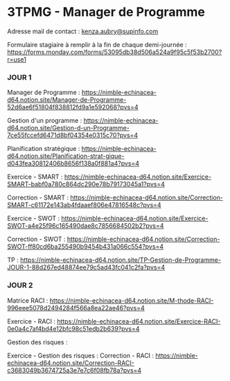 # 3TPMG - Manager de Programme

Adresse mail de contact : kenza.aubry@supinfo.com

Formulaire stagiaire à remplir à la fin de chaque demi-journée : https://forms.monday.com/forms/53095db38d506a524a9f95c5f53b2700?r=use1

### JOUR 1

Manager de Programme : https://nimble-echinacea-d64.notion.site/Manager-de-Programme-52d6ae6f51804f838812fd9a1e592068?pvs=4

Gestion d'un programme : https://nimble-echinacea-d64.notion.site/Gestion-d-un-Programme-7ce55fccefd6471d8bf04354e0315c70?pvs=4

Planification stratégique : https://nimble-echinacea-d64.notion.site/Planification-strat-gique-d043fea30812406b8656f138a0f881a4?pvs=4

Exercice - SMART : https://nimble-echinacea-d64.notion.site/Exercice-SMART-babf0a780c864dc290e78b79173045a1?pvs=4

Correction - SMART : https://nimble-echinacea-d64.notion.site/Correction-SMART-c61172e143ab4fdaaef806e47816548c?pvs=4

Exercice - SWOT : https://nimble-echinacea-d64.notion.site/Exercice-SWOT-a4e25f96c165490dae8c7856684502b2?pvs=4

Correction - SWOT : https://nimble-echinacea-d64.notion.site/Correction-SWOT-ff80cd6ba255490b9454b431a066c554?pvs=4

TP : https://nimble-echinacea-d64.notion.site/TP-Gestion-de-Programme-JOUR-1-88d267ed48874ee79c5ad43fc041c2fa?pvs=4

### JOUR 2

Matrice RACI : https://nimble-echinacea-d64.notion.site/M-thode-RACI-996eee5078d2494284f566a8ea22ae46?pvs=4

Exercice - RACI : https://nimble-echinacea-d64.notion.site/Exercice-RACI-0e0a4c7af4bd4e12bfc98c51edb2b639?pvs=4

Gestion des risques : 

Exercice - Gestion des risques : 
Correction - RACI : https://nimble-echinacea-d64.notion.site/Correction-RACI-c3683049b3674725a3e7e7c6f08fb78a?pvs=4
